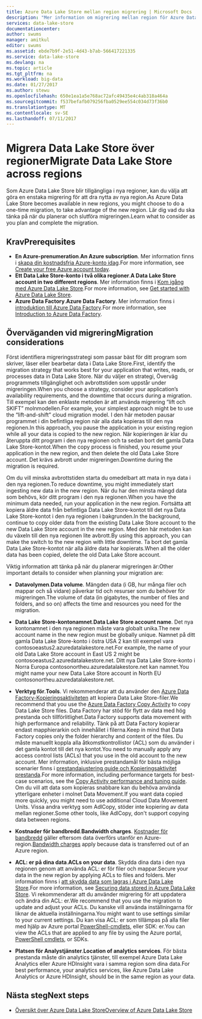 ```yaml
---
title: Azure Data Lake Store mellan region migrering | Microsoft Docs
description: "Mer information om migrering mellan region för Azure Data Lake Store."
services: data-lake-store
documentationcenter: 
author: swums
manager: amitkul
editor: swums
ms.assetid: ebde7b9f-2e51-4d43-b7ab-566417221335
ms.service: data-lake-store
ms.devlang: na
ms.topic: article
ms.tgt_pltfrm: na
ms.workload: big-data
ms.date: 01/27/2017
ms.author: stewu
ms.openlocfilehash: 650e1ea1a5e768ac72afc49435e4c4ab318a464a
ms.sourcegitcommit: f537befafb079256fba0529ee554c034d73f36b0
ms.translationtype: MT
ms.contentlocale: sv-SE
ms.lasthandoff: 07/11/2017
---
```

# <a name="migrate-data-lake-store-across-regions"></a><span data-ttu-id="678e5-103">Migrera Data Lake Store över regioner</span><span class="sxs-lookup"><span data-stu-id="678e5-103">Migrate Data Lake Store across regions</span></span>

<span data-ttu-id="678e5-104">Som Azure Data Lake Store blir tillgängliga i nya regioner, kan du välja att göra en enstaka migrering för att dra nytta av nya region.</span><span class="sxs-lookup"><span data-stu-id="678e5-104">As Azure Data Lake Store becomes available in new regions, you might choose to do a one-time migration, to take advantage of the new region.</span></span> <span data-ttu-id="678e5-105">Lär dig vad du ska tänka på när du planerar och slutföra migreringen.</span><span class="sxs-lookup"><span data-stu-id="678e5-105">Learn what to consider as you plan and complete the migration.</span></span>

## <a name="prerequisites"></a><span data-ttu-id="678e5-106">Krav</span><span class="sxs-lookup"><span data-stu-id="678e5-106">Prerequisites</span></span>

* <span data-ttu-id="678e5-107">**En Azure-prenumeration**.</span><span class="sxs-lookup"><span data-stu-id="678e5-107">**An Azure subscription**.</span></span> <span data-ttu-id="678e5-108">Mer information finns i [skapa din kostnadsfria Azure-konto idag](https://azure.microsoft.com/pricing/free-trial/).</span><span class="sxs-lookup"><span data-stu-id="678e5-108">For more information, see [Create your free Azure account today](https://azure.microsoft.com/pricing/free-trial/).</span></span>
* <span data-ttu-id="678e5-109">**Ett Data Lake Store-konto i två olika regioner**.</span><span class="sxs-lookup"><span data-stu-id="678e5-109">**A Data Lake Store account in two different regions**.</span></span> <span data-ttu-id="678e5-110">Mer information finns i [Kom igång med Azure Data Lake Store](data-lake-store-get-started-portal.md).</span><span class="sxs-lookup"><span data-stu-id="678e5-110">For more information, see [Get started with Azure Data Lake Store](data-lake-store-get-started-portal.md).</span></span>
* <span data-ttu-id="678e5-111">**Azure Data Factory**.</span><span class="sxs-lookup"><span data-stu-id="678e5-111">**Azure Data Factory**.</span></span> <span data-ttu-id="678e5-112">Mer information finns i [introduktion till Azure Data Factory](../data-factory/data-factory-introduction.md).</span><span class="sxs-lookup"><span data-stu-id="678e5-112">For more information, see [Introduction to Azure Data Factory](../data-factory/data-factory-introduction.md).</span></span>


## <a name="migration-considerations"></a><span data-ttu-id="678e5-113">Överväganden vid migrering</span><span class="sxs-lookup"><span data-stu-id="678e5-113">Migration considerations</span></span>

<span data-ttu-id="678e5-114">Först identifiera migreringsstrategi som passar bäst för ditt program som skriver, läser eller bearbetar data i Data Lake Store.</span><span class="sxs-lookup"><span data-stu-id="678e5-114">First, identify the migration strategy that works best for your application that writes, reads, or processes data in Data Lake Store.</span></span> <span data-ttu-id="678e5-115">När du väljer en strategi, Överväg programmets tillgänglighet och avbrottstiden som uppstår under migreringen.</span><span class="sxs-lookup"><span data-stu-id="678e5-115">When you choose a strategy, consider your application’s availability requirements, and the downtime that occurs during a migration.</span></span> <span data-ttu-id="678e5-116">Till exempel kan den enklaste metoden är att använda migrering ”lift och SKIFT” molnmodellen.</span><span class="sxs-lookup"><span data-stu-id="678e5-116">For example, your simplest approach might be to use the “lift-and-shift” cloud migration model.</span></span> <span data-ttu-id="678e5-117">I den här metoden pausar programmet i din befintliga region när alla data kopieras till den nya regionen.</span><span class="sxs-lookup"><span data-stu-id="678e5-117">In this approach, you pause the application in your existing region while all your data is copied to the new region.</span></span> <span data-ttu-id="678e5-118">När kopieringen är klar du återuppta ditt program i den nya regionen och ta sedan bort det gamla Data Lake Store-kontot.</span><span class="sxs-lookup"><span data-stu-id="678e5-118">When the copy process is finished, you resume your application in the new region, and then delete the old Data Lake Store account.</span></span> <span data-ttu-id="678e5-119">Det krävs avbrott under migreringen.</span><span class="sxs-lookup"><span data-stu-id="678e5-119">Downtime during the migration is required.</span></span>

<span data-ttu-id="678e5-120">Om du vill minska avbrottstiden starta du omedelbart att mata in nya data i den nya regionen.</span><span class="sxs-lookup"><span data-stu-id="678e5-120">To reduce downtime, you might immediately start ingesting new data in the new region.</span></span> <span data-ttu-id="678e5-121">När du har den minsta mängd data som behövs, kör ditt program i den nya regionen.</span><span class="sxs-lookup"><span data-stu-id="678e5-121">When you have the minimum data needed, run your application in the new region.</span></span> <span data-ttu-id="678e5-122">Fortsätta att kopiera äldre data från befintliga Data Lake Store-kontot till det nya Data Lake Store-kontot i den nya regionen i bakgrunden.</span><span class="sxs-lookup"><span data-stu-id="678e5-122">In the background, continue to copy older data from the existing Data Lake Store account to the new Data Lake Store account in the new region.</span></span> <span data-ttu-id="678e5-123">Med den här metoden kan du växeln till den nya regionen lite avbrott.</span><span class="sxs-lookup"><span data-stu-id="678e5-123">By using this approach, you can make the switch to the new region with little downtime.</span></span> <span data-ttu-id="678e5-124">Ta bort det gamla Data Lake Store-kontot när alla äldre data har kopierats.</span><span class="sxs-lookup"><span data-stu-id="678e5-124">When all the older data has been copied, delete the old Data Lake Store account.</span></span>

<span data-ttu-id="678e5-125">Viktig information att tänka på när du planerar migreringen är:</span><span class="sxs-lookup"><span data-stu-id="678e5-125">Other important details to consider when planning your migration are:</span></span>

* <span data-ttu-id="678e5-126">**Datavolymen**.</span><span class="sxs-lookup"><span data-stu-id="678e5-126">**Data volume**.</span></span> <span data-ttu-id="678e5-127">Mängden data (i GB, hur många filer och mappar och så vidare) påverkar tid och resurser som du behöver för migreringen.</span><span class="sxs-lookup"><span data-stu-id="678e5-127">The volume of data (in gigabytes, the number of files and folders, and so on) affects the time and resources you need for the migration.</span></span>

* <span data-ttu-id="678e5-128">**Data Lake Store-kontonamnet**.</span><span class="sxs-lookup"><span data-stu-id="678e5-128">**Data Lake Store account name**.</span></span> <span data-ttu-id="678e5-129">Det nya kontonamnet i den nya regionen måste vara globalt unika.</span><span class="sxs-lookup"><span data-stu-id="678e5-129">The new account name in the new region must be globally unique.</span></span> <span data-ttu-id="678e5-130">Namnet på ditt gamla Data Lake Store-konto i östra USA 2 kan till exempel vara contosoeastus2.azuredatalakestore.net.</span><span class="sxs-lookup"><span data-stu-id="678e5-130">For example, the name of your old Data Lake Store account in East US 2 might be contosoeastus2.azuredatalakestore.net.</span></span> <span data-ttu-id="678e5-131">Ditt nya Data Lake Store-konto i Norra Europa contosonortheu.azuredatalakestore.net kan namnet.</span><span class="sxs-lookup"><span data-stu-id="678e5-131">You might name your new Data Lake Store account in North EU contosonortheu.azuredatalakestore.net.</span></span>

* <span data-ttu-id="678e5-132">**Verktyg för**.</span><span class="sxs-lookup"><span data-stu-id="678e5-132">**Tools**.</span></span> <span data-ttu-id="678e5-133">Vi rekommenderar att du använder den [Azure Data Factory-Kopieringsaktiviteten](../data-factory/data-factory-azure-datalake-connector.md) att kopiera Data Lake Store-filer.</span><span class="sxs-lookup"><span data-stu-id="678e5-133">We recommend that you use the [Azure Data Factory Copy Activity](../data-factory/data-factory-azure-datalake-connector.md) to copy Data Lake Store files.</span></span> <span data-ttu-id="678e5-134">Data Factory har stöd för flytt av data med hög prestanda och tillförlitlighet.</span><span class="sxs-lookup"><span data-stu-id="678e5-134">Data Factory supports data movement with high performance and reliability.</span></span> <span data-ttu-id="678e5-135">Tänk på att Data Factory kopierar endast mapphierarkin och innehållet i filerna.</span><span class="sxs-lookup"><span data-stu-id="678e5-135">Keep in mind that Data Factory copies only the folder hierarchy and content of the files.</span></span> <span data-ttu-id="678e5-136">Du måste manuellt koppla alla åtkomstkontrollistor (ACL) som du använder i det gamla kontot till det nya kontot.</span><span class="sxs-lookup"><span data-stu-id="678e5-136">You need to manually apply any access control lists (ACLs) that you use in the old account to the new account.</span></span> <span data-ttu-id="678e5-137">Mer information, inklusive prestandamål för bästa möjliga scenarier finns i [prestandajustering guide och Kopieringsaktivitet prestanda](../data-factory/data-factory-copy-activity-performance.md).</span><span class="sxs-lookup"><span data-stu-id="678e5-137">For more information, including performance targets for best-case scenarios, see the [Copy Activity performance and tuning guide](../data-factory/data-factory-copy-activity-performance.md).</span></span> <span data-ttu-id="678e5-138">Om du vill att data som kopieras snabbare kan du behöva använda ytterligare enheter i molnet Data Movement.</span><span class="sxs-lookup"><span data-stu-id="678e5-138">If you want data copied more quickly, you might need to use additional Cloud Data Movement Units.</span></span> <span data-ttu-id="678e5-139">Vissa andra verktyg som AdlCopy, stöder inte kopiering av data mellan regioner.</span><span class="sxs-lookup"><span data-stu-id="678e5-139">Some other tools, like AdlCopy, don't support copying data between regions.</span></span>  

* <span data-ttu-id="678e5-140">**Kostnader för bandbredd**.</span><span class="sxs-lookup"><span data-stu-id="678e5-140">**Bandwidth charges**.</span></span> <span data-ttu-id="678e5-141">[Kostnader för bandbredd](https://azure.microsoft.com/en-us/pricing/details/bandwidth/) gäller eftersom data överförs utanför en Azure-region.</span><span class="sxs-lookup"><span data-stu-id="678e5-141">[Bandwidth charges](https://azure.microsoft.com/en-us/pricing/details/bandwidth/) apply because data is transferred out of an Azure region.</span></span>

* <span data-ttu-id="678e5-142">**ACL: er på dina data**.</span><span class="sxs-lookup"><span data-stu-id="678e5-142">**ACLs on your data**.</span></span> <span data-ttu-id="678e5-143">Skydda dina data i den nya regionen genom att använda ACL: er för filer och mappar.</span><span class="sxs-lookup"><span data-stu-id="678e5-143">Secure your data in the new region by applying ACLs to files and folders.</span></span> <span data-ttu-id="678e5-144">Mer information finns i [att skydda data som lagras i Azure Data Lake Store](data-lake-store-secure-data.md).</span><span class="sxs-lookup"><span data-stu-id="678e5-144">For more information, see [Securing data stored in Azure Data Lake Store](data-lake-store-secure-data.md).</span></span> <span data-ttu-id="678e5-145">Vi rekommenderar att du använder migrering för att uppdatera och ändra din ACL: er.</span><span class="sxs-lookup"><span data-stu-id="678e5-145">We recommend that you use the migration to update and adjust your ACLs.</span></span> <span data-ttu-id="678e5-146">Du kanske vill använda inställningarna för liknar de aktuella inställningarna.</span><span class="sxs-lookup"><span data-stu-id="678e5-146">You might want to use settings similar to your current settings.</span></span> <span data-ttu-id="678e5-147">Du kan visa ACL: er som tillämpas på alla filer med hjälp av Azure portal [PowerShell-cmdlets](/powershell/module/azurerm.datalakestore/get-azurermdatalakestoreitempermission), eller SDK: er.</span><span class="sxs-lookup"><span data-stu-id="678e5-147">You can view the ACLs that are applied to any file by using the Azure portal, [PowerShell cmdlets](/powershell/module/azurerm.datalakestore/get-azurermdatalakestoreitempermission), or SDKs.</span></span>  

* <span data-ttu-id="678e5-148">**Platsen för Analystjänster**.</span><span class="sxs-lookup"><span data-stu-id="678e5-148">**Location of analytics services**.</span></span> <span data-ttu-id="678e5-149">För bästa prestanda måste din analytics tjänster, till exempel Azure Data Lake Analytics eller Azure HDInsight vara i samma region som dina data.</span><span class="sxs-lookup"><span data-stu-id="678e5-149">For best performance, your analytics services, like Azure Data Lake Analytics or Azure HDInsight, should be in the same region as your data.</span></span>  

## <a name="next-steps"></a><span data-ttu-id="678e5-150">Nästa steg</span><span class="sxs-lookup"><span data-stu-id="678e5-150">Next steps</span></span>
* [<span data-ttu-id="678e5-151">Översikt över Azure Data Lake Store</span><span class="sxs-lookup"><span data-stu-id="678e5-151">Overview of Azure Data Lake Store</span></span>](data-lake-store-overview.md)
